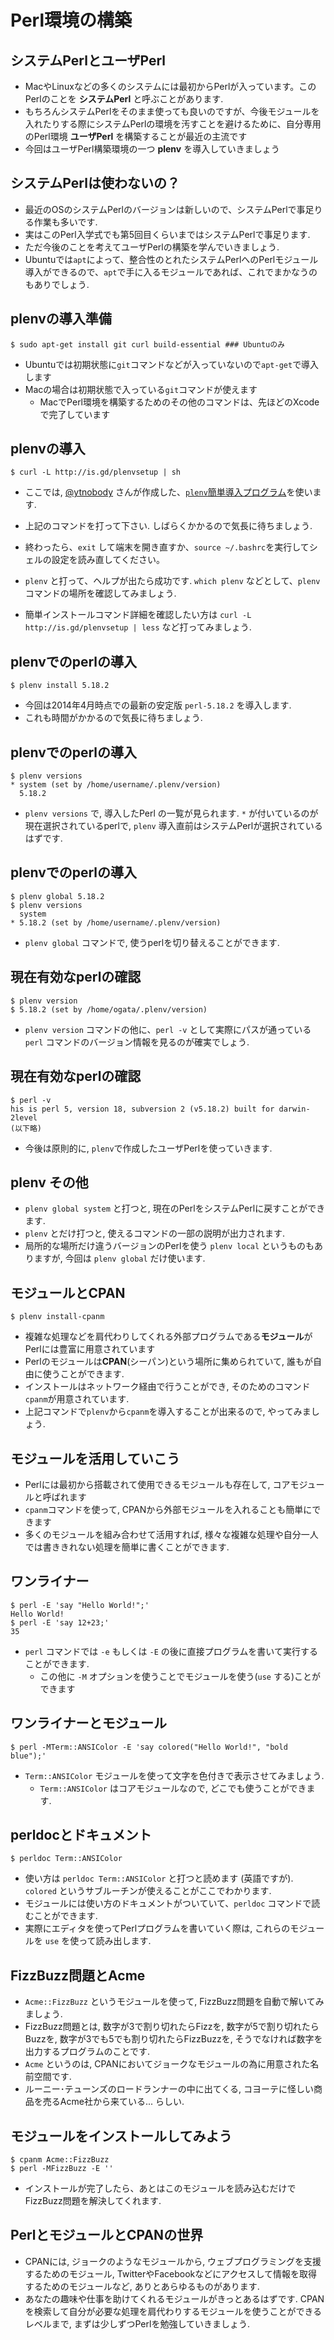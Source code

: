# Perl環境の構築

## システムPerlとユーザPerl
- MacやLinuxなどの多くのシステムには最初からPerlが入っています。このPerlのことを **システムPerl** と呼ぶことがあります.
- もちろんシステムPerlをそのまま使っても良いのですが、今後モジュールを入れたりする際にシステムPerlの環境を汚すことを避けるために、自分専用のPerl環境 **ユーザPerl** を構築することが最近の主流です
- 今回はユーザPerl構築環境の一つ **plenv** を導入していきましょう

## システムPerlは使わないの？
- 最近のOSのシステムPerlのバージョンは新しいので、システムPerlで事足りる作業も多いです.
- 実はこのPerl入学式でも第5回目くらいまではシステムPerlで事足ります.
- ただ今後のことを考えてユーザPerlの構築を学んでいきましょう.
- Ubuntuでは`apt`によって、整合性のとれたシステムPerlへのPerlモジュール導入ができるので、`apt`で手に入るモジュールであれば、これでまかなうのもありでしょう.

## plenvの導入準備
    $ sudo apt-get install git curl build-essential ### Ubuntuのみ

- Ubuntuでは初期状態に`git`コマンドなどが入っていないので`apt-get`で導入します
- Macの場合は初期状態で入っている`git`コマンドが使えます
    - MacでPerl環境を構築するためのその他のコマンドは、先ほどのXcodeで完了しています

## plenvの導入
    $ curl -L http://is.gd/plenvsetup | sh

- ここでは, [@ytnobody](https://twitter.com/ytnobody) さんが作成した、[`plenv`簡単導入プログラム](http://yellowstore.blogspot.jp/2013/05/plenvrbenv.html)を使います.
- 上記のコマンドを打って下さい. しばらくかかるので気長に待ちましょう.
- 終わったら、`exit` して端末を開き直すか、`source ~/.bashrc`を実行してシェルの設定を読み直してください。

- `plenv` と打って、ヘルプが出たら成功です. `which plenv` などとして、`plenv` コマンドの場所を確認してみましょう.
- 簡単インストールコマンド詳細を確認したい方は `curl -L http://is.gd/plenvsetup | less` など打ってみましょう.

## plenvでのperlの導入
    $ plenv install 5.18.2

- 今回は2014年4月時点での最新の安定版 `perl-5.18.2` を導入します.
- これも時間がかかるので気長に待ちましょう.

## plenvでのperlの導入
    $ plenv versions 
    * system (set by /home/username/.plenv/version)
      5.18.2

- `plenv versions` で, 導入したPerl の一覧が見られます. `*` が付いているのが現在選択されているperlで, `plenv` 導入直前はシステムPerlが選択されているはずです.

## plenvでのperlの導入
    $ plenv global 5.18.2
    $ plenv versions
      system
    * 5.18.2 (set by /home/username/.plenv/version)

- `plenv global` コマンドで, 使うperlを切り替えることができます.

## 現在有効なperlの確認
    $ plenv version
    $ 5.18.2 (set by /home/ogata/.plenv/version)

- `plenv version` コマンドの他に、`perl -v` として実際にパスが通っている `perl` コマンドのバージョン情報を見るのが確実でしょう.

## 現在有効なperlの確認
    $ perl -v
    his is perl 5, version 18, subversion 2 (v5.18.2) built for darwin-2level
    (以下略)

- 今後は原則的に, `plenv`で作成したユーザPerlを使っていきます.

## plenv その他
- `plenv global system` と打つと, 現在のPerlをシステムPerlに戻すことができます.
- `plenv` とだけ打つと, 使えるコマンドの一部の説明が出力されます.
- 局所的な場所だけ違うバージョンのPerlを使う `plenv local` というものもありますが, 今回は `plenv global` だけ使います.

## モジュールとCPAN
    $ plenv install-cpanm

- 複雑な処理などを肩代わりしてくれる外部プログラムである**モジュール**がPerlには豊富に用意されています
- Perlのモジュールは**CPAN**(シーパン)という場所に集められていて, 誰もが自由に使うことができます.
- インストールはネットワーク経由で行うことができ, そのためのコマンド`cpanm`が用意されています.
- 上記コマンドで`plenv`から`cpanm`を導入することが出来るので, やってみましょう.

## モジュールを活用していこう
- Perlには最初から搭載されて使用できるモジュールも存在して, コアモジュールと呼ばれます
- `cpanm`コマンドを使って, CPANから外部モジュールを入れることも簡単にできます
- 多くのモジュールを組み合わせて活用すれば, 様々な複雑な処理や自分一人では書ききれない処理を簡単に書くことができます.

## ワンライナー

    $ perl -E 'say "Hello World!";'
    Hello World!
    $ perl -E 'say 12+23;'
    35

- `perl` コマンドでは `-e` もしくは `-E` の後に直接プログラムを書いて実行することができます.
    - この他に `-M` オプションを使うことでモジュールを使う(`use` する)ことができます

## ワンライナーとモジュール

    $ perl -MTerm::ANSIColor -E 'say colored("Hello World!", "bold blue");'

- `Term::ANSIColor` モジュールを使って文字を色付きで表示させてみましょう.
    - `Term::ANSIColor` はコアモジュールなので, どこでも使うことができます.

## perldocとドキュメント    
    $ perldoc Term::ANSIColor

- 使い方は `perldoc Term::ANSIColor` と打つと読めます (英語ですが). `colored` というサブルーチンが使えることがここでわかります.
- モジュールには使い方のドキュメントがついていて、`perldoc` コマンドで読むことができます.
- 実際にエディタを使ってPerlプログラムを書いていく際は, これらのモジュールを `use` を使って読み出します.

## FizzBuzz問題とAcme
- `Acme::FizzBuzz` というモジュールを使って, FizzBuzz問題を自動で解いてみましょう.
- FizzBuzz問題とは, 数字が3で割り切れたらFizzを, 数字が5で割り切れたらBuzzを, 数字が3でも5でも割り切れたらFizzBuzzを, そうでなければ数字を出力するプログラムのことです.
- `Acme` というのは, CPANにおいてジョークなモジュールの為に用意された名前空間です.
- ルーニー･テューンズのロードランナーの中に出てくる, コヨーテに怪しい商品を売るAcme社から来ている... らしい.

## モジュールをインストールしてみよう

    $ cpanm Acme::FizzBuzz
    $ perl -MFizzBuzz -E ''

- インストールが完了したら、あとはこのモジュールを読み込むだけでFizzBuzz問題を解決してくれます.

## PerlとモジュールとCPANの世界
- CPANには, ジョークのようなモジュールから, ウェブプログラミングを支援するためのモジュール, TwitterやFacebookなどにアクセスして情報を取得するためのモジュールなど, ありとあらゆるものがあります.
- あなたの趣味や仕事を助けてくれるモジュールがきっとあるはずです. CPANを検索して自分が必要な処理を肩代わりするモジュールを使うことができるレベルまで, まずは少しずつPerlを勉強していきましょう.
